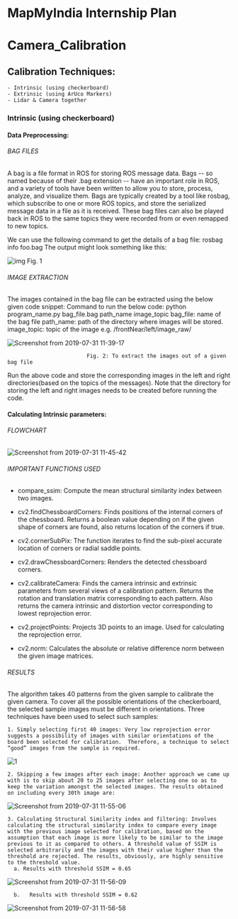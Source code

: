 # MapMyIndia Internship Plan
# Camera_Calibration


## Calibration Techniques:
    - Intrinsic (using checkerboard)
    - Extrinsic (using ArUco Markers)
    - Lidar & Camera together

### Intrinsic (using checkerboard)

#### Data Preprocessing:

###### BAG FILES
A bag is a file format in ROS for storing ROS message data. Bags -- so named because of their .bag extension -- have an important role in ROS, and a variety of tools have been written to allow you to store, process, analyze, and visualize them.
Bags are typically created by a tool like rosbag, which subscribe to one or more ROS topics, and store the serialized message data in a file as it is received. These bag files can also be played back in ROS to the same topics they were recorded from or even remapped to new topics.

We can use the following command to get the details of a bag file:
rosbag info foo.bag
The output might look something like this:

![img](https://answers.ros.org/upfiles/14701677325167827.png)
                                           Fig. 1

 ###### IMAGE EXTRACTION
The images contained in the bag file can be extracted using the below given code snippet:
Command to run the below code:
                 python program_name.py bag_file.bag path_name image_topic
bag_file: name of the bag file
path_name: path of the directory where images will be stored.
image_topic: topic of the image e.g. /frontNear/left/image_raw/

![Screenshot from 2019-07-31 11-39-17](https://user-images.githubusercontent.com/41137582/62187781-13c34800-b388-11e9-874a-87d50942445b.png)

                             Fig. 2: To extract the images out of a given bag file


Run the above code and store the corresponding images in the left and right directories(based on the topics of the messages).
Note that the directory for storing the left and right images needs to be created before running the code. 

#### Calculating Intrinsic parameters:

###### FLOWCHART
 
 ![Screenshot from 2019-07-31 11-45-42](https://user-images.githubusercontent.com/41137582/62188019-c3001f00-b388-11e9-9a18-5b71948e3e86.png)


###### IMPORTANT FUNCTIONS USED

- compare_ssim: Compute the mean structural similarity index between two images.

- cv2.findChessboardCorners: Finds positions of the internal corners of the chessboard. Returns a boolean value depending on if the given shape of corners are found, also returns location of the corners if true.

- cv2.cornerSubPix: The function iterates to find the sub-pixel accurate location of corners or radial saddle points.

- cv2.drawChessboardCorners: Renders the detected chessboard corners.

- cv2.calibrateCamera: Finds the camera intrinsic and extrinsic parameters from several views of a calibration pattern. Returns the rotation and translation matrix corresponding to each pattern. Also returns the camera intrinsic and distortion vector corresponding to lowest reprojection error.

- cv2.projectPoints: Projects 3D points to an image. Used for calculating the reprojection error.

- cv2.norm: Calculates the absolute or relative difference norm between the given image matrices. 

###### RESULTS

The algorithm takes 40 patterns from the given sample to calibrate the given camera. To cover all the possible orientations of the checkerboard, the selected sample images must be different in orientations. Three techniques have been used to select such samples:

    1. Simply selecting first 40 images: Very low reprojection error suggests a possibility of images with similar orientations of the board been selected for calibration.  Therefore, a technique to select “good” images from the sample is required.
    
   ![1](https://user-images.githubusercontent.com/41137582/62188337-a9aba280-b389-11e9-96da-fe581ef976e1.png)



    2. Skipping a few images after each image: Another approach we came up with is to skip about 20 to 25 images after selecting one so as to keep the variation amongst the selected images. The results obtained on including every 30th image are:
    
   ![Screenshot from 2019-07-31 11-55-06](https://user-images.githubusercontent.com/41137582/62188447-13c44780-b38a-11e9-84cd-3a6c95fe0ee8.png)

 

    3. Calculating Structural Similarity index and filtering: Involves calculating the structural similarity index to compare every image with the previous image selected for calibration, based on the assumption that each image is more likely to be similar to the image previous to it as compared to others. A threshold value of SSIM is selected arbitrarily and the images with their value higher than the threshold are rejected. The results, obviously, are highly sensitive to the threshold value. 
      a. Results with threshold SSIM = 0.65
![Screenshot from 2019-07-31 11-56-09](https://user-images.githubusercontent.com/41137582/62188486-37878d80-b38a-11e9-87d0-f4c196e7a0fb.png)

      b.   Results with threshold SSIM = 0.62
![Screenshot from 2019-07-31 11-56-58](https://user-images.githubusercontent.com/41137582/62188520-525a0200-b38a-11e9-971a-56fca1fddd92.png)
